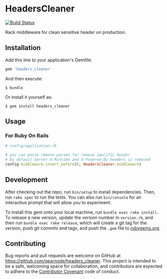 # HeadersCleaner
[![Build Status](https://travis-ci.org/gearnode/headers_cleaner.svg?branch=master)](https://travis-ci.org/gearnode/headers_cleaner)

Rack middleware for clean sensitive header on production.

## Installation

Add this line to your application's Gemfile:

```ruby
gem 'headers_cleaner'
```

And then execute:

    $ bundle

Or install it yourself as:

    $ gem install headers_cleaner

## Usage

### For Ruby On Rails

```ruby
# config/application.rb

# you can passe remove params for remove specific header
# by default Server X-Runtime and X-Powered-By headers is removed
config.middleware.insert_before(0, HeadersCleaner.middleware)
```

## Development

After checking out the repo, run `bin/setup` to install dependencies. Then, run `rake spec` to run the tests. You can also run `bin/console` for an interactive prompt that will allow you to experiment.

To install this gem onto your local machine, run `bundle exec rake install`. To release a new version, update the version number in `version.rb`, and then run `bundle exec rake release`, which will create a git tag for the version, push git commits and tags, and push the `.gem` file to [rubygems.org](https://rubygems.org).

## Contributing

Bug reports and pull requests are welcome on GitHub at https://github.com/gearnode/headers_cleaner. This project is intended to be a safe, welcoming space for collaboration, and contributors are expected to adhere to the [Contributor Covenant](http://contributor-covenant.org) code of conduct.

